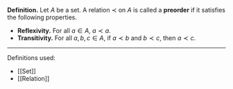 **Definition.** Let $A$ be a set. A relation $\prec$ on $A$ is called a **preorder** if it satisfies the following properties.
- **Reflexivity.** For all $a\in A$, $a\prec a$.
- **Transitivity.** For all $a,b,c\in A$, if $a\prec b$ and $b\prec c$, then $a\prec c$.

***
Definitions used:
- [[Set]]
- [[Relation]]